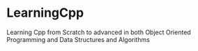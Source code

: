 # LearningCpp
Learning Cpp from Scratch to advanced in both Object Oriented Programming and Data Structures and Algorithms
